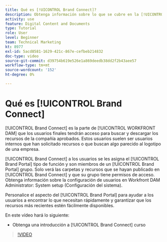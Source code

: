```yaml
---
title: Qué es [!UICONTROL Brand Connect]?
description: Obtenga información sobre lo que se cubre en la [!UICONTROL WORKFRONT DAM] Administrador, parte 3 Curso de personalización de Brand Connect.
activity: use
feature: Digital Content and Documents
type: Tutorial
role: User
level: Beginner
team: Technical Marketing
kt: 8977
exl-id: 5acd8581-1629-421c-867e-cefbeb214832
doc-type: video
source-git-commit: d39754b619e526e1a869deedb38dd2f2b43aee57
workflow-type: tm+mt
source-wordcount: '152'
ht-degree: 0%

---
```


# Qué es [!UICONTROL Brand Connect]

[!UICONTROL Brand Connect] es la parte de [!UICONTROL WORKFRONT DAM] que los usuarios finales tendrán acceso para buscar y descargar los recursos de la compañía aprobados. Estos usuarios suelen ser usuarios internos que han solicitado recursos o que buscan algo parecido al logotipo de una empresa.

[!UICONTROL Brand Connect] a los usuarios se les asigna el [!UICONTROL Brand Portal] tipo de función y son miembros de un [!UICONTROL Brand Portal] grupo. Solo verá las carpetas y recursos que se hayan publicado en [!UICONTROL Brand Connect] y que su grupo tiene permisos de acceso. Obtenga información sobre la configuración de usuarios en Workfront DAM Administrator: System setup (Configuración del sistema).

<!-- Need the cross-reference link to other LP, mentioned above -->

Personalice el aspecto del [!UICONTROL Brand Portal] para ayudar a los usuarios a encontrar lo que necesitan rápidamente y garantizar que los recursos más recientes estén fácilmente disponibles.

En este vídeo hará lo siguiente:

* Obtenga una introducción a [!UICONTROL Brand Connect] curso

>[!VIDEO](https://video.tv.adobe.com/v/335240/?quality=12)

<!-- Learn more graphic and link to article, below
* Workfront DAM within Workfront
 -->
